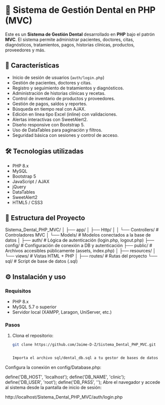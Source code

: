 # 🦷 Sistema de Gestión Dental en PHP (MVC)

Este es un **Sistema de Gestión Dental** desarrollado en **PHP** bajo el patrón **MVC**. El sistema permite administrar pacientes, doctores, citas, diagnósticos, tratamientos, pagos, historias clínicas, productos, proveedores y más.

## 📌 Características

- Inicio de sesión de usuarios (`auth/login.php`)
- Gestión de pacientes, doctores y citas.
- Registro y seguimiento de tratamientos y diagnósticos.
- Administración de historias clínicas y recetas.
- Control de inventario de productos y proveedores.
- Gestión de pagos, saldos y reportes.
- Búsqueda en tiempo real con AJAX.
- Edición en línea tipo Excel (inline) con validaciones.
- Alertas interactivas con SweetAlert2.
- Diseño responsive con Bootstrap 5.
- Uso de DataTables para paginación y filtros.
- Seguridad básica con sesiones y control de acceso.

## 🛠️ Tecnologías utilizadas

- PHP 8.x
- MySQL
- Bootstrap 5
- JavaScript / AJAX
- jQuery
- DataTables
- SweetAlert2
- HTML5 / CSS3

## 🧱 Estructura del Proyecto

Sistema_Dental_PHP_MVC/
│
├── app/
│ ├── Http/
│ │ └── Controllers/ # Controladores MVC
│ └── Models/ # Modelos conectados a la base de datos
│
├── auth/ # Lógica de autenticación (login.php, logout.php)
├── config/ # Configuración de conexión a DB y autenticación
├── public/ # Archivos accesibles públicamente (assets, index.php)
│
├── resources/
│ └── views/ # Vistas HTML + PHP
│
├── routes/ # Rutas del proyecto
└── sql/ # Script de base de datos (.sql)


## ⚙️ Instalación y uso

### Requisitos

- PHP 8.x
- MySQL 5.7 o superior
- Servidor local (XAMPP, Laragon, UniServer, etc.)

### Pasos

1. Clona el repositorio:

   ```bash
   git clone https://github.com/Jaime-D-Z/Sistema_Dental_PHP_MVC.git


   Importa el archivo sql/dental_db.sql a tu gestor de bases de datos (por ejemplo, phpMyAdmin).

Configura la conexión en config/Database.php:


define('DB_HOST', 'localhost');
define('DB_NAME', 'clinic');
define('DB_USER', 'root');
define('DB_PASS', '');
Abre el navegador y accede al sistema desde la pantalla de inicio de sesión:


http://localhost/Sistema_Dental_PHP_MVC/auth/login.php
